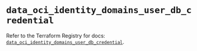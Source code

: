 # `data_oci_identity_domains_user_db_credential`

Refer to the Terraform Registry for docs: [`data_oci_identity_domains_user_db_credential`](https://registry.terraform.io/providers/hashicorp/oci/7.19.0/docs/data-sources/identity_domains_user_db_credential).
